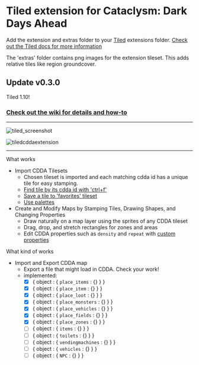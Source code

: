 # Tiled extension for Cataclysm: Dark Days Ahead

Add the extension and extras folder to your [Tiled](https://www.mapeditor.org/) extensions folder.
[Check out the Tiled docs for more information](https://doc.mapeditor.org/en/stable/reference/scripting/#script-extensions)

The 'extras' folder contains png images for the extension tileset. This adds relative tiles like region groundcover.

## Update v0.3.0

Tiled 1.10!

### [Check out the wiki for details and how-to](https://github.com/solerante/tiled-cdda-map-extension/wiki)

---

![tiled_screenshot](https://user-images.githubusercontent.com/30750303/199577624-fcc35ebf-7ec3-4617-9c5e-3c670f156607.png)

![tiledcddaextension](https://user-images.githubusercontent.com/30750303/202532520-69f460d4-2f5e-49c0-b3e7-46e10fc9637e.gif)

---

What works

- Import CDDA Tilesets
  - Chosen tileset is imported and each matching cdda id has a unique tile for easy stamping.
  - [Find tile by its cdda id with 'ctrl+f'](https://github.com/solerante/tiled-cdda-map-extension/wiki/Menu-Actions#find-cdda-tile)
  - [Save a tile to 'favorites' tileset](https://github.com/solerante/tiled-cdda-map-extension/wiki/Menu-Actions#add-sprite-to-favorites)
  - [Use palettes](https://github.com/solerante/tiled-cdda-map-extension/wiki#cdda-data-in-custom-properties)
- Create and Modify Maps by Stamping Tiles, Drawing Shapes, and Changing Properties
  - Draw naturally on a map layer using the sprites of any CDDA tileset
  - Drag, drop, and stretch rectangles for zones and areas
  - Edit CDDA properties such as `density` and `repeat` with [custom properties](https://github.com/solerante/tiled-cdda-map-extension/wiki#cdda-data-in-custom-properties)

What kind of works

- Import and Export CDDA map
  - Export a file that might load in CDDA. Check your work!
  - implemented:
    - [x] { object : { `place_items` : {} } }
    - [x] { object : { `place_item` : {} } }
    - [x] { object : { `place_loot` : {} } }
    - [x] { object : { `place_monsters` : {} } }
    - [x] { object : { `place_vehicles` : {} } }
    - [x] { object : { `place_fields` : {} } }
    - [x] { object : { `place_zones` : {} } }
    - [ ] { object : { `items` : {} } }
    - [ ] { object : { `toilets` : {} } }
    - [ ] { object : { `vendingmachines` : {} } }
    - [ ] { object : { `vehicles` : {} } }
    - [ ] { object : { `NPC` : {} } }
